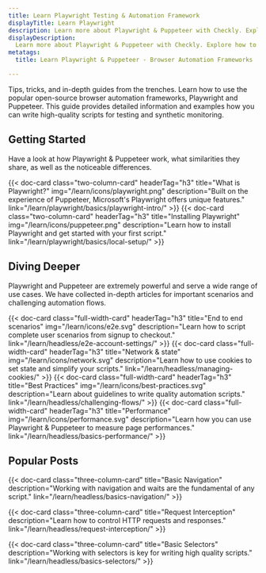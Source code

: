 ```yaml
---
title: Learn Playwright Testing & Automation Framework
displayTitle: Learn Playwright
description: Learn more about Playwright & Puppeteer with Checkly. Explore how to automate your web with a reliable, programmable monitoring workflow.
displayDescription: 
  Learn more about Playwright & Puppeteer with Checkly. Explore how to automate your web with a reliable, programmable monitoring workflow.
metatags:
  title: Learn Playwright & Puppeteer - Browser Automation Frameworks

---
```


Tips, tricks, and in-depth guides from the trenches. Learn how to use the popular open-source browser automation frameworks, Playwright and Puppeteer.
This guide provides detailed information and examples how you can write high-quality scripts for testing and synthetic monitoring.

## Getting Started

Have a look at how Playwright & Puppeteer work, what similarities they share, as well as the noticeable differences.

<div class="cards-list">
{{< doc-card
	  class="two-column-card"
	  headerTag="h3"
	  title="What is Playwright?"
	  img="/learn/icons/playwright.png"
	  description="Built on the experience of Puppeteer, Microsoft's Playwright offers unique features."
	  link="/learn/playwright/basics/playwright-intro/"
>}}
{{< doc-card
	  class="two-column-card"
	  headerTag="h3"
	  title="Installing Playwright"
	  img="/learn/icons/puppeteer.png"
	  description="Learn how to install Playwright and get started with your first script."
	  link="/learn/playwright/basics/local-setup/"
>}}
</div>


## Diving Deeper

Playwright and Puppeteer are extremely powerful and serve a wide range of use cases. We have collected in-depth articles for important scenarios and challenging automation flows.

<div class="cards-list">
{{< doc-card
	class="full-width-card"
	headerTag="h3"
	title="End to end scenarios"
	img="/learn/icons/e2e.svg"
	description="Learn how to script complete user scenarios from signup to checkout."
	link="/learn/headless/e2e-account-settings/"
>}}
{{< doc-card
	class="full-width-card"
	headerTag="h3"
	title="Network & state"
	img="/learn/icons/network.svg"
	description="Learn how to use cookies to set state and simplify your scripts."
	link="/learn/headless/managing-cookies/"
>}}
{{< doc-card
	class="full-width-card"
	headerTag="h3"
	title="Best Practices"
	img="/learn/icons/best-practices.svg"
	description="Learn about guidelines to write quality automation scripts."
	link="/learn/headless/challenging-flows/"
>}}
{{< doc-card
	class="full-width-card"
	headerTag="h3"
	title="Performance"
	img="/learn/icons/performance.svg"
	description="Learn how you can use Playwright & Puppeteer to measure page performances."
	link="/learn/headless/basics-performance/"
>}}
</div>

## Popular Posts

<div class="cards-list">
{{< doc-card class="three-column-card" title="Basic Navigation" description="Working with navigation and waits are the fundamental of any script." link="/learn/headless/basics-navigation/" >}}

{{< doc-card class="three-column-card" title="Request Interception" description="Learn how to control HTTP requests and responses." link="/learn/headless/request-interception/" >}}

{{< doc-card class="three-column-card" title="Basic Selectors" description="Working with selectors is key for writing high quality scripts." link="/learn/headless/basics-selectors/" >}}

</div>

